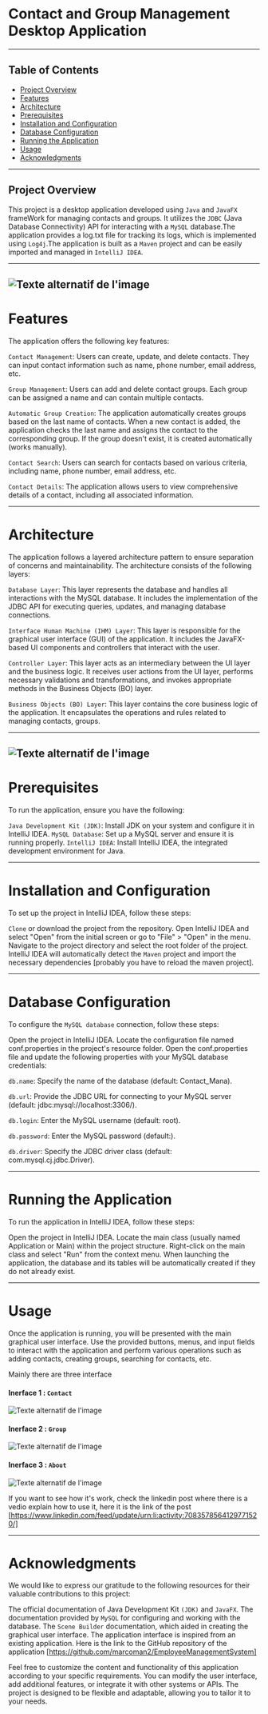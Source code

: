 # Contact and Group Management Desktop Application
---
## Table of Contents

- [Project Overview](#project-overview)
- [Features](#Features)
- [Architecture](#Architecture)
- [Prerequisites](#Prerequisites)
- [Installation and Configuration](#Installation-and-Configuration)
- [Database Configuration](#Database-Configuration)
- [Running the Application](#Running-the-Application)
- [Usage](#Usage)
- [Acknowledgments](#Acknowledgments)
  
---

## Project Overview
This project is a desktop application developed using `Java` and `JavaFX` frameWork for managing contacts and groups. It utilizes the `JDBC`  (Java Database Connectivity) API for interacting with a `MySQL` database.The application provides a log.txt file for tracking its logs, which is implemented using `Log4j`.The application is built as a `Maven` project and can be easily imported and managed in `IntelliJ IDEA`.

---
![Texte alternatif de l'image](Main/assets/tools.png)
---

# Features
The application offers the following key features:

`Contact Management`: Users can create, update, and delete contacts. They can input contact information such as name, phone number, email address, etc.

`Group Management`: Users can add and delete contact groups. Each group can be assigned a name and can contain multiple contacts.

`Automatic Group Creation`: The application automatically creates groups based on the last name of contacts. When a new contact is added, the application checks the last name and assigns the contact to the corresponding group. If the group doesn't exist, it is created automatically (works manually).

`Contact Search`: Users can search for contacts based on various criteria, including name, phone number, email address, etc.

`Contact Details`: The application allows users to view comprehensive details of a contact, including all associated information.

---

# Architecture
The application follows a layered architecture pattern to ensure separation of concerns and maintainability. The architecture consists of the following layers:

`Database Layer`: This layer represents the database and handles all interactions with the MySQL database. It includes the implementation of the JDBC API for executing queries, updates, and managing database connections.

`Interface Human Machine (IHM) Layer`: This layer is responsible for the graphical user interface (GUI) of the application. It includes the JavaFX-based UI components and controllers that interact with the user.

`Controller Layer`: This layer acts as an intermediary between the UI layer and the business logic. It receives user actions from the UI layer, performs necessary validations and transformations, and invokes appropriate methods in the Business Objects (BO) layer.

`Business Objects (BO) Layer`: This layer contains the core business logic of the application. It encapsulates the operations and rules related to managing contacts, groups.

---
![Texte alternatif de l'image](Main/assets/architecture.png)
---
# Prerequisites
To run the application, ensure you have the following:

`Java Development Kit (JDK)`: Install JDK on your system and configure it in IntelliJ IDEA.
`MySQL Database`: Set up a MySQL server and ensure it is running properly.
`IntelliJ IDEA`: Install IntelliJ IDEA, the integrated development environment for Java.

---

# Installation and Configuration
To set up the project in IntelliJ IDEA, follow these steps:

`Clone` or download the project from the repository.
Open IntelliJ IDEA and select "Open" from the initial screen or go to "File" > "Open" in the menu.
Navigate to the project directory and select the root folder of the project.
IntelliJ IDEA will automatically detect the `Maven` project and import the necessary dependencies [probably you have to reload the maven project].

---

# Database Configuration
To configure the `MySQL database` connection, follow these steps:

Open the project in IntelliJ IDEA.
Locate the configuration file named conf.properties in the project's resource folder.
Open the conf.properties file and update the following properties with your MySQL database credentials:

`db.name`: Specify the name of the database (default: Contact_Mana).

`db.url`: Provide the JDBC URL for connecting to your MySQL server (default: jdbc:mysql://localhost:3306/).

`db.login`: Enter the MySQL username (default: root).

`db.password`: Enter the MySQL password (default:).

`db.driver`: Specify the JDBC driver class (default: com.mysql.cj.jdbc.Driver).


---

# Running the Application
To run the application in IntelliJ IDEA, follow these steps:

Open the project in IntelliJ IDEA.
Locate the main class (usually named Application or Main) within the project structure.
Right-click on the main class and select "Run" from the context menu.
When launching the application, the database and its tables will be automatically created if they do not already exist.

---

# Usage
Once the application is running, you will be presented with the main graphical user interface. Use the provided buttons, menus, and input fields to interact with the application and perform various operations such as adding contacts, creating groups, searching for contacts, etc.

Mainly there are three interface

#### Inerface 1 : `Contact`

![Texte alternatif de l'image](Main/assets/contact.png)

#### Inerface 2 : `Group`

![Texte alternatif de l'image](Main/assets/group.png)

#### Inerface 3 : `About`

![Texte alternatif de l'image](Main/assets/about.png)


If you want to see how it's work, check the linkedin post where there is a vedio explain how to use it, here it is the link of the post [https://www.linkedin.com/feed/update/urn:li:activity:7083578564129771520/]

---

# Acknowledgments
We would like to express our gratitude to the following resources for their valuable contributions to this project:

The official documentation of Java Development Kit `(JDK)` and `JavaFX`.
The documentation provided by `MySQL` for configuring and working with the database.
The `Scene Builder` documentation, which aided in creating the graphical user interface.
The application interface is inspired from an existing application. Here is the link to the GitHub repository of the application [https://github.com/marcoman2/EmployeeManagementSystem]

Feel free to customize the content and functionality of this application according to your specific requirements. You can modify the user interface, add additional features, or integrate it with other systems or APIs. The project is designed to be flexible and adaptable, allowing you to tailor it to your needs.

